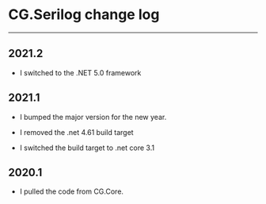 # CG.Serilog change log
---

## 2021.2

* I switched to the .NET 5.0 framework

## 2021.1

* I bumped the major version for the new year.

* I removed the .net 4.61 build target

* I switched the build target to .net core 3.1

## 2020.1

* I pulled the code from CG.Core.


